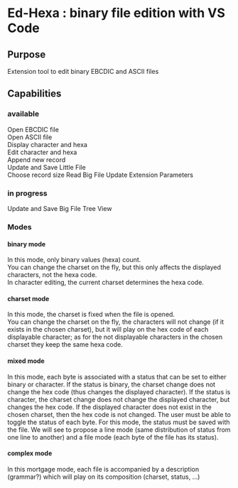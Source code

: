 # Ed-Hexa : binary file edition with VS Code

## Purpose

Extension tool to edit binary EBCDIC and ASCII files 

## Capabilities

### available

Open EBCDIC file  
Open ASCII file  
Display character and hexa  
Edit character and hexa  
Append new record  
Update and Save Little File  
Choose record size
Read Big File
Update Extension Parameters

### in progress

Update and Save Big File
Tree View

### Modes
#### binary mode
In this mode, only binary values (hexa) count.  
You can change the charset on the fly, but this only affects the displayed characters, not the hexa code.  
In character editing, the current charset determines the hexa code.
#### charset mode
In this mode, the charset is fixed when the file is opened.  
You can change the charset on the fly, the characters will not change (if it exists in the chosen charset), but
 it will play on the hex code of each displayable character; as for the not displayable characters in the chosen charset
 they keep the same hexa code.
#### mixed mode
In this mode, each byte is associated with a status that can be set to either binary or character.
If the status is binary, the charset change does not change the hex code (thus changes the displayed character).
If the status is character, the charset change does not change the displayed character, but changes the hex code.
If the displayed character does not exist in the chosen charset, then the hex code is not changed.
The user must be able to toggle the status of each byte.
For this mode, the status must be saved with the file.
We will see to propose a line mode (same distribution of status from one line to another)
 and a file mode (each byte of the file has its status).
#### complex mode
In this mortgage mode, each file is accompanied by a description (grammar?) which will play on
 its composition (charset, status, ...)